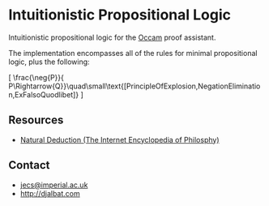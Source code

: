 # Intuitionistic Propositional Logic

Intuitionistic propositional logic for the [Occam](http://djalbat.com/occam) proof assistant.

The implementation encompasses all of the rules for minimal propositional logic, plus the following:

\[
\frac{\neg{P}}{
P\Rightarrow{Q}}\quad\small\text{[PrincipleOfExplosion,NegationElimination,ExFalsoQuodlibet]}
\]

## Resources

* [Natural Deduction (The Internet Encyclopedia of Philosphy)](http://www.iep.utm.edu/nat-ded/#H4)

## Contact

* jecs@imperial.ac.uk
* http://djalbat.com
